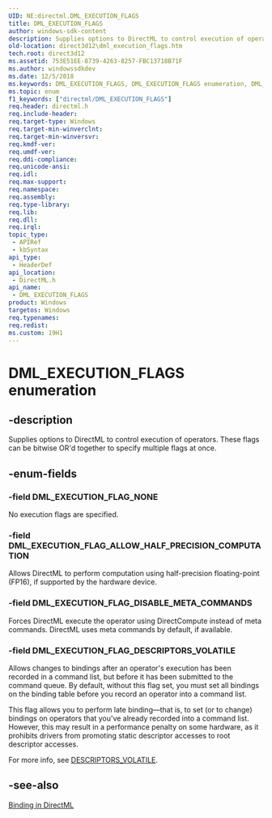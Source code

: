 ```yaml
---
UID: NE:directml.DML_EXECUTION_FLAGS
title: DML_EXECUTION_FLAGS
author: windows-sdk-content
description: Supplies options to DirectML to control execution of operators. These flags can be bitwise OR'd together to specify multiple flags at once.
old-location: direct3d12\dml_execution_flags.htm
tech.root: direct3d12
ms.assetid: 753E51EE-8739-4263-8257-FBC13718B71F
ms.author: windowssdkdev
ms.date: 12/5/2018
ms.keywords: DML_EXECUTION_FLAGS, DML_EXECUTION_FLAGS enumeration, DML_EXECUTION_FLAG_ALLOW_HALF_PRECISION_COMPUTATION, DML_EXECUTION_FLAG_DESCRIPTORS_VOLATILE, DML_EXECUTION_FLAG_DISABLE_META_COMMANDS, DML_EXECUTION_FLAG_NONE, direct3d12.dml_execution_flags, directml/DML_EXECUTION_FLAGS, directml/DML_EXECUTION_FLAG_ALLOW_HALF_PRECISION_COMPUTATION, directml/DML_EXECUTION_FLAG_DESCRIPTORS_VOLATILE, directml/DML_EXECUTION_FLAG_DISABLE_META_COMMANDS, directml/DML_EXECUTION_FLAG_NONE
ms.topic: enum
f1_keywords: ["directml/DML_EXECUTION_FLAGS"]
req.header: directml.h
req.include-header: 
req.target-type: Windows
req.target-min-winverclnt: 
req.target-min-winversvr: 
req.kmdf-ver: 
req.umdf-ver: 
req.ddi-compliance: 
req.unicode-ansi: 
req.idl: 
req.max-support: 
req.namespace: 
req.assembly: 
req.type-library: 
req.lib: 
req.dll: 
req.irql: 
topic_type:
 - APIRef
 - kbSyntax
api_type:
 - HeaderDef
api_location:
 - DirectML.h
api_name:
 - DML_EXECUTION_FLAGS
product: Windows
targetos: Windows
req.typenames: 
req.redist: 
ms.custom: 19H1
---
```


# DML_EXECUTION_FLAGS enumeration


## -description






Supplies options to DirectML to control execution of operators. These flags can be bitwise OR'd together to specify
    multiple flags at once.


## -enum-fields




### -field DML_EXECUTION_FLAG_NONE

No execution flags are specified.


### -field DML_EXECUTION_FLAG_ALLOW_HALF_PRECISION_COMPUTATION

Allows DirectML to perform computation using half-precision floating-point (FP16), if supported by the hardware
      device.


### -field DML_EXECUTION_FLAG_DISABLE_META_COMMANDS

Forces DirectML execute the operator using DirectCompute instead of meta commands. DirectML uses meta commands
      by default, if available.


### -field DML_EXECUTION_FLAG_DESCRIPTORS_VOLATILE

Allows changes to bindings after an operator's execution has been recorded in a command list, but before it has
      been submitted to the command queue. By default, without this flag set, you must set all bindings on the
      binding table before you record an operator into a command list.

This flag allows you to perform late binding—that is, to set (or to change) bindings on operators that you've already recorded into a command list. However, this may result in a performance penalty on some
      hardware, as it prohibits drivers from promoting static descriptor accesses to root descriptor accesses.

For more info, see <a href="https://docs.microsoft.com/windows/desktop/direct3d12/root-signature-version-1-1">DESCRIPTORS_VOLATILE</a>.


## -see-also




<a href="/windows/desktop/direct3d12/dml-binding">Binding in DirectML</a>
 

 


